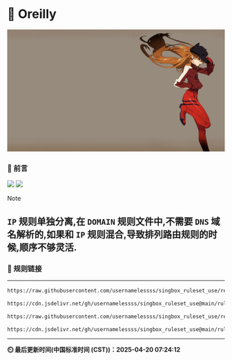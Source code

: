 
# 🧸 Oreilly
![](https://raw.githubusercontent.com/usernamelessss/picture-bed/main/images/202504042256831.jpg)
### 📣 前言
![](https://shields.io/badge/-移除重复规则-ff69b4) ![](https://shields.io/badge/-IP&nbsp;规则单独存放不与&nbsp;DOMAIN&nbsp;等混合-green)
> [!NOTE]
**`IP` 规则单独分离,在 `DOMAIN` 规则文件中,不需要 `DNS` 域名解析的,如果和 `IP` 规则混合,导致排列路由规则的时候,顺序不够灵活.**
---

###  🔗 规则链接
---

```url
https://raw.githubusercontent.com/usernamelessss/singbox_ruleset_use/refs/heads/main/rule/Oreilly/Oreilly_No_IP.json
```

```url
https://cdn.jsdelivr.net/gh/usernamelessss/singbox_ruleset_use@main/rule/Oreilly/Oreilly_No_IP.json
```

```url
https://raw.githubusercontent.com/usernamelessss/singbox_ruleset_use/refs/heads/main/rule/Oreilly/Oreilly_No_IP.srs
```

```url
https://cdn.jsdelivr.net/gh/usernamelessss/singbox_ruleset_use@main/rule/Oreilly/Oreilly_No_IP.srs
```

---
**⏲️ 最后更新时间(中国标准时间 (CST))：2025-04-20 07:24:12**
